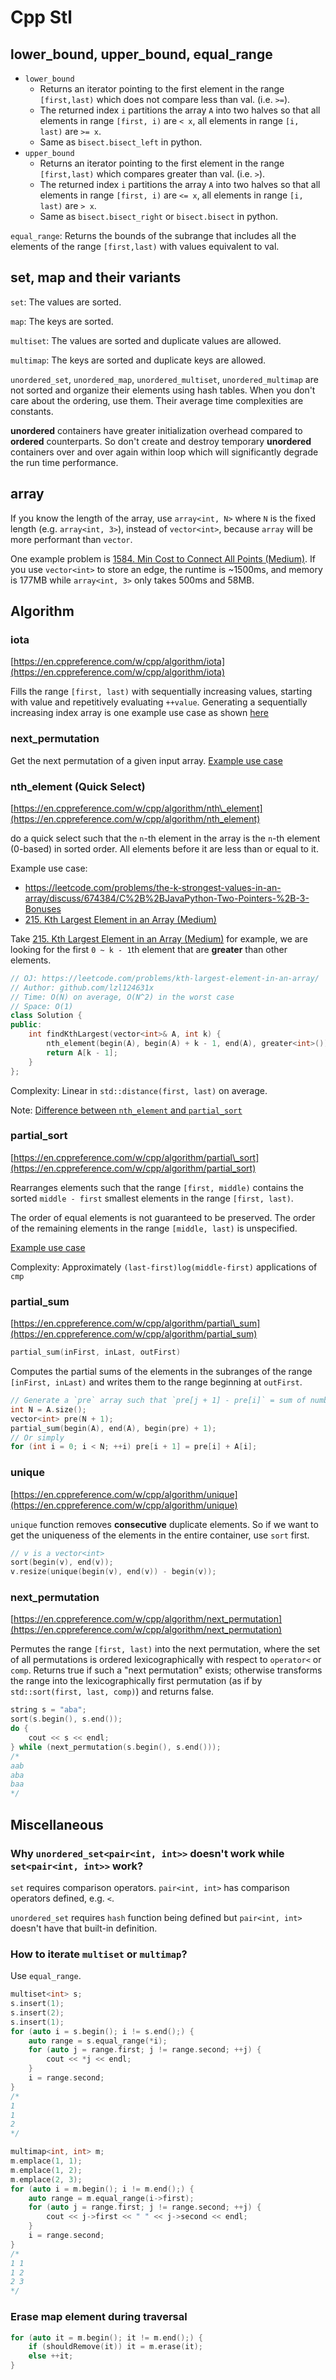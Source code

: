 # Cpp Stl

## lower\_bound, upper\_bound, equal\_range

* `lower_bound`
  * Returns an iterator pointing to the first element in the range `[first,last)` which does not compare less than val. \(i.e. `>=`\).
  * The returned index `i` partitions the array `A` into two halves so that all elements in range `[first, i)` are `< x`, all elements in range `[i, last)` are `>= x`.
  * Same as `bisect.bisect_left` in python.
* `upper_bound`
  * Returns an iterator pointing to the first element in the range `[first,last)` which compares greater than val. \(i.e. `>`\).
  * The returned index `i` partitions the array `A` into two halves so that all elements in range `[first, i)` are `<= x`, all elements in range `[i, last)` are `> x`.
  * Same as `bisect.bisect_right` or `bisect.bisect` in python.

`equal_range`: Returns the bounds of the subrange that includes all the elements of the range `[first,last)` with values equivalent to val.

## set, map and their variants

`set`: The values are sorted.

`map`: The keys are sorted.

`multiset`: The values are sorted and duplicate values are allowed.

`multimap`: The keys are sorted and duplicate keys are allowed.

`unordered_set`, `unordered_map`, `unordered_multiset`, `unordered_multimap` are not sorted and organize their elements using hash tables. When you don't care about the ordering, use them. Their average time complexities are constants.

**unordered** containers have greater initialization overhead compared to **ordered** counterparts. So don't create and destroy temporary **unordered** containers over and over again within loop which will significantly degrade the run time performance.

## array

If you know the length of the array, use `array<int, N>` where `N` is the fixed length (e.g. `array<int, 3>`), instead of `vector<int>`, because `array` will be more performant than `vector`.

One example problem is [1584. Min Cost to Connect All Points (Medium)](https://leetcode.com/problems/min-cost-to-connect-all-points/). If you use `vector<int>` to store an edge, the runtime is ~1500ms, and memory is 177MB while `array<int, 3>` only takes 500ms and 58MB.

## Algorithm

### iota

[https://en.cppreference.com/w/cpp/algorithm/iota](https://en.cppreference.com/w/cpp/algorithm/iota)

Fills the range `[first, last)` with sequentially increasing values, starting with value and repetitively evaluating `++value`. Generating a sequentially increasing index array is one example use case as shown [here](https://leetcode.com/problems/maximum-profit-in-job-scheduling/discuss/409188/C%2B%2B-with-picture)

### next\_permutation

Get the next permutation of a given input array. [Example use case](https://github.com/lzl124631x/LeetCode/tree/master/leetcode/556.%20Next%20Greater%20Element%20III)

### nth\_element \(Quick Select\)

[https://en.cppreference.com/w/cpp/algorithm/nth\_element](https://en.cppreference.com/w/cpp/algorithm/nth_element)

do a quick select such that the `n`-th element in the array is the `n`-th element (0-based) in sorted order. All elements before it are less than or equal to it.

Example use case:

* https://leetcode.com/problems/the-k-strongest-values-in-an-array/discuss/674384/C%2B%2BJavaPython-Two-Pointers-%2B-3-Bonuses
* [215. Kth Largest Element in an Array (Medium)](https://leetcode.com/problems/kth-largest-element-in-an-array/)

Take [215. Kth Largest Element in an Array (Medium)](https://leetcode.com/problems/kth-largest-element-in-an-array/) for example, we are looking for the first `0 ~ k - 1`th element that are **greater** than other elements.

```cpp
// OJ: https://leetcode.com/problems/kth-largest-element-in-an-array/
// Author: github.com/lzl124631x
// Time: O(N) on average, O(N^2) in the worst case
// Space: O(1)
class Solution {
public:
    int findKthLargest(vector<int>& A, int k) {
        nth_element(begin(A), begin(A) + k - 1, end(A), greater<int>());
        return A[k - 1];
    }
};
```

Complexity: Linear in `std::distance(first, last)` on average.

Note: [Difference between `nth_element` and `partial_sort`](https://stackoverflow.com/a/54227430/3127828)

### partial\_sort

[https://en.cppreference.com/w/cpp/algorithm/partial\_sort](https://en.cppreference.com/w/cpp/algorithm/partial_sort)

Rearranges elements such that the range `[first, middle)` contains the sorted `middle - first` smallest elements in the range `[first, last)`.

The order of equal elements is not guaranteed to be preserved. The order of the remaining elements in the range `[middle, last)` is unspecified.

[Example use case](https://leetcode.com/problems/the-k-strongest-values-in-an-array/discuss/674384/C%2B%2BJavaPython-Two-Pointers-%2B-3-Bonuses)

Complexity: Approximately `(last-first)log(middle-first)` applications of `cmp`

### partial\_sum

[https://en.cppreference.com/w/cpp/algorithm/partial\_sum](https://en.cppreference.com/w/cpp/algorithm/partial_sum)

```cpp
partial_sum(inFirst, inLast, outFirst)
```

Computes the partial sums of the elements in the subranges of the range `[inFirst, inLast)` and writes them to the range beginning at `outFirst`.

```cpp
// Generate a `pre` array such that `pre[j + 1] - pre[i]` = sum of numbers between i and j.
int N = A.size();
vector<int> pre(N + 1);
partial_sum(begin(A), end(A), begin(pre) + 1);
// Or simply
for (int i = 0; i < N; ++i) pre[i + 1] = pre[i] + A[i];
```

### unique

[https://en.cppreference.com/w/cpp/algorithm/unique](https://en.cppreference.com/w/cpp/algorithm/unique)

`unique` function removes **consecutive** duplicate elements. So if we want to get the uniqueness of the elements in the entire container, use `sort` first.

```cpp
// v is a vector<int>
sort(begin(v), end(v));
v.resize(unique(begin(v), end(v)) - begin(v));
```

### next_permutation

[https://en.cppreference.com/w/cpp/algorithm/next_permutation](https://en.cppreference.com/w/cpp/algorithm/next_permutation)

Permutes the range `[first, last)` into the next permutation, where the set of all permutations is ordered lexicographically with respect to `operator<` or `comp`. Returns true if such a "next permutation" exists; otherwise transforms the range into the lexicographically first permutation (as if by `std::sort(first, last, comp)`) and returns false.

```cpp
string s = "aba";
sort(s.begin(), s.end());
do {
    cout << s << endl;
} while (next_permutation(s.begin(), s.end()));
/*
aab
aba
baa
*/
```

## Miscellaneous

### Why `unordered_set<pair<int, int>>` doesn't work while `set<pair<int, int>>` work?

`set` requires comparison operators. `pair<int, int>` has comparison operators defined, e.g. `<`.

`unordered_set` requires `hash` function being defined but `pair<int, int>` doesn't have that built-in definition.

### How to iterate `multiset` or `multimap`?

Use `equal_range`.

```cpp
multiset<int> s;
s.insert(1);
s.insert(2);
s.insert(1);
for (auto i = s.begin(); i != s.end();) {
    auto range = s.equal_range(*i);
    for (auto j = range.first; j != range.second; ++j) {
        cout << *j << endl;
    }
    i = range.second;
}
/*
1
1
2
*/
```

```cpp
multimap<int, int> m;
m.emplace(1, 1);
m.emplace(1, 2);
m.emplace(2, 3);
for (auto i = m.begin(); i != m.end();) {
    auto range = m.equal_range(i->first);
    for (auto j = range.first; j != range.second; ++j) {
        cout << j->first << " " << j->second << endl;
    }
    i = range.second;
}
/*
1 1
1 2
2 3
*/
```

### Erase map element during traversal

```cpp
for (auto it = m.begin(); it != m.end();) {
    if (shouldRemove(it)) it = m.erase(it);
    else ++it;
}
```